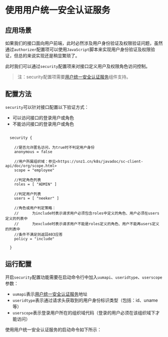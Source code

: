 # 使用用户统一安全认证服务

## 应用场景

如果我们的接口面向用户前端，此时必然涉及用户身份验证及权限验证问题，虽然通过`authorizer`配置项可以使用`JavaScript`脚本来实现用户身份验证及权限验证，但总的来说实现还是稍显繁琐了。

此时我们可以通过`security`配置项来对接口定义用户及权限角色访问控制。

> 注：security配置项需要[用户统一安全认证服务](https://snz1.cn/k8s/javadoc/sc-client-api/)组件支持。

## 配置方法

`security`可以针对接口配置以下验证方式：

  - 可以访问接口的登录用户或角色
  - 不能访问接口的登录用户或角色

```

  security {

    //是否允许匿名访问，为true时不判定用户身份
    anonymous = false

    //用户所属组织域：参见<https://snz1.cn/k8s/javadoc/sc-client-api/doc/org/scope.html>
    scope = "employee"

    //判定角色列表
    roles = [ "ADMIN" ]

    //判定用户列表
    users = [ "neeker" ]

    //角色或用户判定策略：
    //      为include时表示请求用户必须包含roles中定义的角色、用户必须在users定义的列表中
    //      为exclude时表示请求用户不能是roles定义的角色、用户不能再users定义的列表中
    //条件不满足则返回403应答
    policy = "include"

  }

```

## 运行配置

开启`security`配置功能需要在启动命令行中加入`uumapi`、`useridtype`、`userscope`参数：

  - `uumapi`表示[用户统一安全认证服务](https://snz1.cn/k8s/javadoc/sc-client-api/)地址
  - `useridtype`表示通过请求头获取到的用户身份标识类型（包括：id、uname等）
  - `userscope`表示登录用户所在的组织域代码（登录的用户必须在该组织域下才能访问）

使用用户统一安全认证服务的启动命令如下所示：

```sh

```
